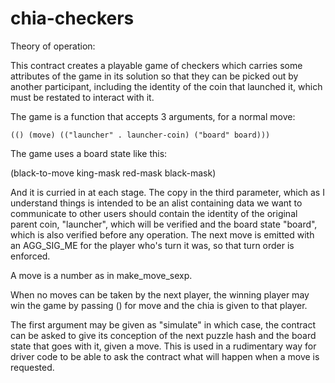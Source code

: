 # chia-checkers

Theory of operation:

This contract creates a playable game of checkers which carries some attributes
of the game in its solution so that they can be picked out by another
participant, including the identity of the coin that launched it, which must
be restated to interact with it.

The game is a function that accepts 3 arguments, for a normal move:

```(() (move) (("launcher" . launcher-coin) ("board" board)))```

The game uses a board state like this:

(black-to-move king-mask red-mask black-mask)

And it is curried in at each stage.  The copy in the third parameter, which
as I understand things is intended to be an alist containing data we want to
communicate to other users should contain the identity of the original parent
coin, "launcher", which will be verified and the board state "board", which is
also verified before any operation.  The next move is emitted with an AGG_SIG_ME
for the player who's turn it was, so that turn order is enforced.

A move is a number as in make_move_sexp.

When no moves can be taken by the next player, the winning player may win the
game by passing () for move and the chia is given to that player.

The first argument may be given as "simulate" in which case, the contract can
be asked to give its conception of the next puzzle hash and the board state
that goes with it, given a move.  This is used in a rudimentary way for driver
code to be able to ask the contract what will happen when a move is requested.
